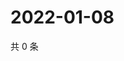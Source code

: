 # 2022-01-08

共 0 条

<!-- BEGIN WEIBO -->
<!-- 最后更新时间 Sat Jan 08 2022 05:00:42 GMT+0800 (China Standard Time) -->

<!-- END WEIBO -->
